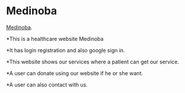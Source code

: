 # Medinoba

[Medinoba](https://react-assign10.web.app/home).

\*This is a healthcare website Medinoba

\*It has login registration and also google sign in.

\*This website shows our services where a patient can get our service.

\*A user can donate using our website if he or she want.

\*A user can also contact with us.
